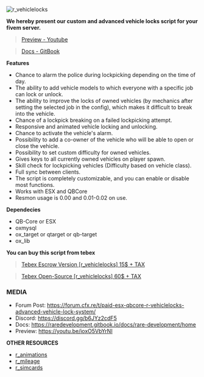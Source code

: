 ![r_vehiclelocks](https://user-images.githubusercontent.com/80534501/235448582-94896c15-37ba-44ff-a96f-b7b006126ba2.png)


**We hereby present our custom and advanced vehicle locks script for your fivem server.**

> [Preview - Youtube](https://youtu.be/ioxO5VbYrNI)

> [Docs - GitBook ](https://raredevelopment.gitbook.io/docs/rare-development/home)

**Features**

* Chance to alarm the police during lockpicking depending on the time of day.
* The ability to add vehicle models to which everyone with a specific job can lock or unlock.
* The ability to improve the locks of owned vehicles (by mechanics after setting the selected job in the config), which makes it difficult to break into the vehicle.
* Chance of a lockpick breaking on a failed lockpicking attempt.
* Responsive and animated vehicle locking and unlocking.
* Chance to activate the vehicle's alarm.
* Possibility to add a co-owner of the vehicle who will be able to open or close the vehicle.
* Possibility to set custom difficulty for owned vehicles.
* Gives keys to all currently owned vehicles on player spawn.
* Skill check for lockpicking vehicles (Difficulty based on vehicle class).
* Full sync between clients.
* The script is completely customizable, and you can enable or disable most functions.
* Works with ESX and QBCore
* Resmon usage is 0.00 and 0.01-0.02 on use.

**Dependecies**

* QB-Core or ESX
* oxmysql
* ox_target or qtarget or qb-target
* ox_lib

**You can buy this script from tebex**

> [Tebex Escrow Version [r_vehiclelocks] 15$ + TAX ](https://raredevelopment.tebex.io/category/scripts)

> [Tebex Open-Source [r_vehiclelocks] 60$ + TAX ](https://raredevelopment.tebex.io/category/opensource)


### MEDIA
- Forum Post: https://forum.cfx.re/t/paid-esx-qbcore-r-vehiclelocks-advanced-vehicle-lock-system/
- Discord: https://discord.gg/b6JYz2cdF5
- Docs: https://raredevelopment.gitbook.io/docs/rare-development/home
- Preview: https://youtu.be/ioxO5VbYrNI

**OTHER RESOURCES**

* [r_animations](https://github.com/requestrip/fivem-animations)
* [r_mileage](https://github.com/requestrip/fivem-mileage)
* [r_simcards](https://github.com/requestrip/r_simcards)
